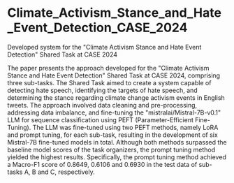 # Climate_Activism_Stance_and_Hate_Event_Detection_CASE_2024
Developed system for the "Climate Activism Stance and Hate Event Detection" Shared Task at CASE 2024

The paper presents the approach developed for the "Climate Activism Stance and Hate Event Detection" Shared Task at CASE 2024, comprising three sub-tasks. The Shared Task aimed to create a system capable of detecting hate speech, identifying the targets of hate speech, and determining the stance regarding climate change activism events in English tweets. The approach involved data cleaning and pre-processing, addressing data imbalance, and fine-tuning the "mistralai/Mistral-7B-v0.1" LLM for sequence classification using PEFT (Parameter-Efficient Fine-Tuning). The LLM was fine-tuned using two PEFT methods, namely LoRA and prompt tuning, for each sub-task, resulting in the development of six Mistral-7B fine-tuned models in total. Although both methods surpassed the baseline model scores of the task organizers, the prompt tuning method yielded the highest results. Specifically, the prompt tuning method achieved a Macro-F1 score of 0.8649, 0.6106 and 0.6930 in the test data of sub-tasks A, B and C, respectively.

